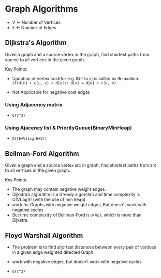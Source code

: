 # Graph Algorithms

- V <- Number of Vertices
- E <- Number of Edges

## Dijkstra's Algorithm

Given a graph and a source vertex in the graph, find shortest paths from source to all vertices in the given graph.

Key Points:
- Updation of vertex cost(for e.g. INF to `c`) is called as Relaxation.
`	if(d[u] + c(u, v) < d[v]):
		d[v] = d[u] + c(u, v)
`

- Not Applicable for negative cost edges

### Using Adjacency matrix

- `O(V^2)`

### Using Ajacency list & PriorityQueue(BinaryMinHeap)

- `O((E+V)log(E+V))`

## Bellman-Ford Algorithm

Given a graph and a source vertex src in graph, find shortest paths from src to all vertices in the given graph. 

Key Points:

- The graph may contain negative weight edges.
- Dijkstra’s algorithm is a Greedy algorithm and time complexity is O(VLogV) (with the use of min heap). 
- work for Graphs with negative weight edges, But doesn't work with negative cycles
- But time complexity of Bellman-Ford is `O(VE)`, which is more than Dijkstra.

## Floyd Warshall Algorithm

- The problem is to find shortest distances between every pair of vertices in a given edge weighted directed Graph.
- work with negative edges, but doesn't work with negative cycles

- `O(V^3)`
